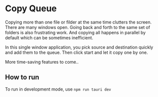 # Copy Queue

Copying more than one file or filder at the same time clutters the screen. There are many windows open. Going back and forth to the same set of folders is also frustrating work. And copying all happens in parallel by default which can be sometimes inefficient. 

In this single window application, you pick source and destination quickly and add them to the queue. Then click start and let it copy one by one. 

More time-saving features to come..

## How to run

To run in development mode, use
`npm run tauri dev`